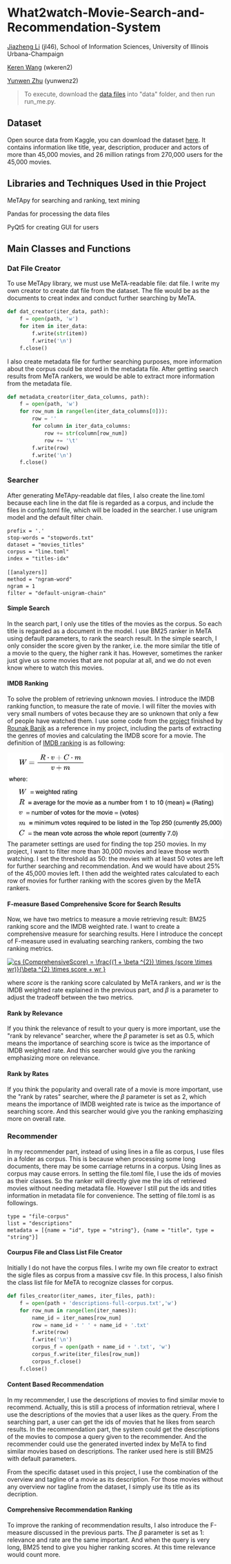# What2watch-Movie-Search-and-Recommendation-System
[Jiazheng Li](https://github.com/uuvkk) (jl46), School of Information Sciences, University of Illinois Urbana-Champaign

[Keren Wang](URL) (wkeren2)

[Yunwen Zhu](URL) (yunwenz2)

> To execute, download the [data files](https://www.kaggle.com/rounakbanik/the-movies-dataset) into "data" folder, and then run run_me.py.

## Dataset
Open source data from Kaggle, you can download the dataset [here](https://www.kaggle.com/rounakbanik/the-movies-dataset). It contains information like title, year, description, producer and actors of more than 45,000 movies, and 26 million ratings from 270,000 users for the 45,000 movies. 

## Libraries and Techniques Used in thie Project
MeTApy for searching and ranking, text mining

Pandas for processing the data files

PyQt5 for creating GUI for users

## Main Classes and Functions
### Dat File Creator
To use MeTApy library, we must use MeTA-readable file: dat file. I write my own creator to create dat file from the dataset. The file would be as the documents to creat index and conduct further searching by MeTA. 
```python
def dat_creator(iter_data, path):
    f = open(path, 'w')
    for item in iter_data:
        f.write(str(item))
        f.write('\n')
    f.close()
```
I also create metadata file for further searching purposes, more information about the corpus could be stored in the metadata file. After getting search results from MeTA rankers, we would be able to extract more information from the metadata file.
```python
def metadata_creator(iter_data_columns, path):
    f = open(path, 'w')
    for row_num in range(len(iter_data_columns[0])):
        row = ''
        for column in iter_data_columns:
            row += str(column[row_num])
            row += '\t'
        f.write(row)
        f.write('\n')
    f.close()
```
### Searcher
After generating MeTApy-readable dat files, I also create the line.toml because each line in the dat file is regarded as a corpus, and include the files in config.toml file, which will be loaded in the searcher. I use unigram model and the default filter chain.
```
prefix = '.'
stop-words = "stopwords.txt"
dataset = "movies_titles"
corpus = "line.toml"
index = "titles-idx"

[[analyzers]]
method = "ngram-word"
ngram = 1
filter = "default-unigram-chain"
```
#### Simple Search
In the search part, I only use the titles of the movies as the corpus. So each title is regarded as a document in the model. I use BM25 ranker in MeTA using default parameters, to rank the search result. In the simple search, I only consider the score given by the ranker, i.e. the more similar the title of a movie to the query, the higher rank it has. However, sometimes the ranker just give us some movies that are not popular at all, and we do not even know where to watch this movies.

#### IMDB Ranking
To solve the problem of retrieving unknown movies. I introduce the IMDB ranking function, to measure the rate of movie. I will filter the movies with very small numbers of votes because they are so unknown that only a few of people have watched them. I use some code from the [project](https://www.kaggle.com/rounakbanik/movie-recommender-systems) finished by [Rounak Banik](https://www.kaggle.com/rounakbanik) as a reference in my project, including the parts of extracting the genres of movies and calculating the IMDB score for a movie. The definition of [IMDB ranking](https://en.wikipedia.org/wiki/IMDb#Rankings) is as following:
<div><img src="images/imdb_ranking.jpeg" height="200"/></div>
The parameter settings are used for finding the top 250 movies. In my project, I want to filter more than 30,000 movies and leave those worth watching. I set the threshold as 50: the movies with at least 50 votes are left for further searching and recommendation. And we would have about 25% of the 45,000 movies left. I then add the weighted rates calculated to each row of movies for further ranking with the scores given by the MeTA rankers.

#### F-measure Based Comprehensive Score for Search Results
Now, we have two metrics to measure a movie retrieving result: BM25 ranking score and the IMDB weighted rate. I want to create a comprehensive measure for searching results. Here I introduce the concept of F-measure used in evaluating searching rankers, combing the two ranking metrics.

<a href="https://www.codecogs.com/eqnedit.php?latex=cs&space;(ComprehensiveScore)&space;=&space;\frac{(1&space;&plus;&space;\beta&space;^{2})&space;\times&space;(score&space;\times&space;wr)}{\beta&space;^{2}&space;\times&space;score&space;&plus;&space;wr&space;}" target="_blank"><img src="https://latex.codecogs.com/gif.latex?cs&space;(ComprehensiveScore)&space;=&space;\frac{(1&space;&plus;&space;\beta&space;^{2})&space;\times&space;(score&space;\times&space;wr)}{\beta&space;^{2}&space;\times&space;score&space;&plus;&space;wr&space;}" title="cs (ComprehensiveScore) = \frac{(1 + \beta ^{2}) \times (score \times wr)}{\beta ^{2} \times score + wr }" /></a>

where *score* is the ranking score calculated by MeTA rankers, and *wr* is the IMDB weighted rate explained in the previous part, and *β* is a parameter to adjust the tradeoff between the two metrics.

#### Rank by Relevance
If you think the relevance of result to your query is more important, use the "rank by relevance" searcher, where the *β* parameter is set as 0.5, which means the importance of searching score is twice as the importance of IMDB weighted rate. And this searcher would give you the ranking emphasizing more on relevance.

#### Rank by Rates
If you think the popularity and overall rate of a movie is more important, use the "rank by rates" searcher, where the *β* parameter is set as 2, which means the importance of IMDB weighted rate is twice as the importance of searching score. And this searcher would give you the ranking emphasizing more on overall rate.

### Recommender
In my recommender part, instead of using lines in a file as corpus, I use files in a folder as corpus. This is because when processing some long documents, there may be some carriage returns in a corpus. Using lines as corpus may cause errors. In setting the file.toml file, I use the ids of movies as their classes. So the ranker will directly give me the ids of retrieved movies without needing metadata file. However I still put the ids and titles information in metadata file for convenience. The setting of file.toml is as followings.
```
type = "file-corpus"
list = "descriptions"
metadata = [{name = "id", type = "string"}, {name = "title", type = "string"}]
```
#### Courpus File and Class List File Creator
Initially I do not have the corpus files. I write my own file creator to extract the sigle files as corpus from a massive csv file. In this process, I also finish the class list file for MeTA to recognize classes for corpus.
```python
def files_creator(iter_names, iter_files, path):
    f = open(path + 'descriptions-full-corpus.txt','w')
    for row_num in range(len(iter_names)):
        name_id = iter_names[row_num]
        row = name_id + ' ' + name_id + '.txt'
        f.write(row)
        f.write('\n')
        corpus_f = open(path + name_id + '.txt', 'w')
        corpus_f.write(iter_files[row_num])
        corpus_f.close()
    f.close()
```

#### Content Based Recommendation
In my recommender, I use the descriptions of movies to find similar movie to recommend. Actually, this is still a process of information retrieval, where I use the descriptions of the movies that a user likes as the query. From the searching part, a user can get the ids of movies that he likes from search results. In the recommendation part, the system could get the descriptions of the movies to compose a query given to the recommender. And the recommender could use the generated inverted index by MeTA to find similar movies based on descriptions. The ranker used here is still BM25 with default parameters.

From the specific dataset used in this project, I use the combination of the overview and tagline of a movie as its description. For those movies without any overview nor tagline from the dataset, I simply use its title as its decription.

#### Comprehensive Recommendation Ranking
To improve the ranking of recommendation results, I also introduce the F-measure discussed in the previous parts. The *β* parameter is set as 1: relevance and rate are the same important. And when the query is very long, BM25 tend to give you higher ranking scores. At this time relevance would count more.
